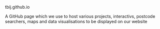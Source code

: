 tbij.github.io

A GitHub page which we use to host various projects, interactivs, postcode searchers, maps and data visualisations to be displayed on our website
